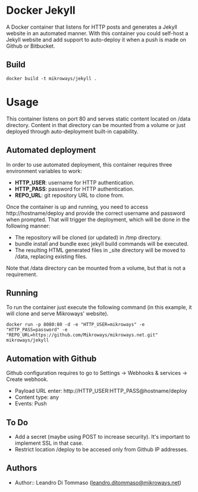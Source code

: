 # Docker Jekyll

A Docker container that listens for HTTP posts and generates a Jekyll website
in an automated manner. With this container you could self-host a Jekyll website
and add support to auto-deploy it when a push is made on Github or Bitbucket.

## Build

```
docker build -t mikroways/jekyll .
```

# Usage

This container listens on port 80 and serves static content located on /data
directory. Content in that directory can be mounted from a volume or just
deployed through auto-deployment built-in capability.

## Automated deployment

In order to use automated deployment, this container requires three environment
variables to work:

* **HTTP_USER**: username for HTTP authentication.
* **HTTP_PASS**: password for HTTP authentication.
* **REPO_URL**: git repository URL to clone from.

Once the container is up and running, you need to access
http://hostname/deploy and provide the correct username and password when
prompted. That will trigger the deployment, which will be done in the following
manner:

* The repository will be cloned (or updated) in /tmp directory.
* bundle install and bundle exec jekyll build commands will be executed.
* The resulting HTML generated files in _site directory will be moved to /data,
  replacing existing files.

Note that /data directory can be mounted from a volume, but that is not a
requirement.

## Running

To run the container just execute the following command (in this example, it
will clone and serve Mikroways' website).

```
docker run -p 8080:80 -d -e "HTTP_USER=mikroways" -e "HTTP_PASS=password" -e
"REPO_URL=https://github.com/Mikroways/mikroways.net.git" mikroways/jekyll
```

## Automation with Github

Github configuration requires to go to Settings -> Webhooks & services -> Create
webhook.

* Payload URL enter: http://HTTP_USER:HTTP_PASS@hostname/deploy
* Content type: any
* Events: Push

## To Do

* Add a secret (maybe using POST to increase security). It's important to
  implement SSL in that case.
* Restrict location /deploy to be accesed only from Github IP addresses.

## Authors

* Author:: Leandro Di Tommaso (<leandro.ditommaso@mikroways.net>)
